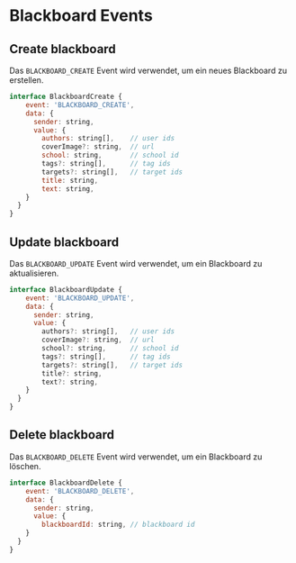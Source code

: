 # Blackboard Events

## Create blackboard

Das `BLACKBOARD_CREATE` Event wird verwendet, um ein neues Blackboard zu erstellen. 

```javascript
interface BlackboardCreate {
    event: 'BLACKBOARD_CREATE',
    data: {
      sender: string,
      value: {
        authors: string[],    // user ids
        coverImage?: string,  // url
        school: string,       // school id
        tags?: string[],      // tag ids
        targets?: string[],   // target ids
        title: string,
        text: string,
    }
  }
}
```

## Update blackboard

Das `BLACKBOARD_UPDATE` Event wird verwendet, um ein Blackboard zu aktualisieren. 

```javascript
interface BlackboardUpdate {
    event: 'BLACKBOARD_UPDATE',
    data: {
      sender: string,
      value: {
        authors?: string[],   // user ids
        coverImage?: string,  // url
        school?: string,      // school id
        tags?: string[],      // tag ids
        targets?: string[],   // target ids
        title?: string,
        text?: string,
    }
  }
}
```

## Delete blackboard

Das `BLACKBOARD_DELETE` Event wird verwendet, um ein Blackboard zu löschen.

```javascript
interface BlackboardDelete {
    event: 'BLACKBOARD_DELETE',
    data: {
      sender: string,
      value: {
        blackboardId: string, // blackboard id
    }
  }
}
```
